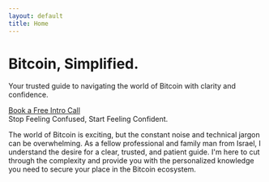 ```yaml
---
layout: default
title: Home
---
```


<div class="hero">
  <h1>Bitcoin, Simplified.</h1>
  <p class="tagline">Your trusted guide to navigating the world of Bitcoin with clarity and confidence.</p>
  <a href="{{ '/services.html' | relative_url }}" class="cta-button">Book a Free Intro Call</a>
</div>

<div class="home-content">
  Stop Feeling Confused, Start Feeling Confident. <br>

  The world of Bitcoin is exciting, but the constant noise and technical jargon can be overwhelming. As a fellow professional and family man from Israel, I understand the desire for a clear, trusted, and patient guide. I'm here to cut through the complexity and provide you with the personalized knowledge you need to secure your place in the Bitcoin ecosystem.
</div>
